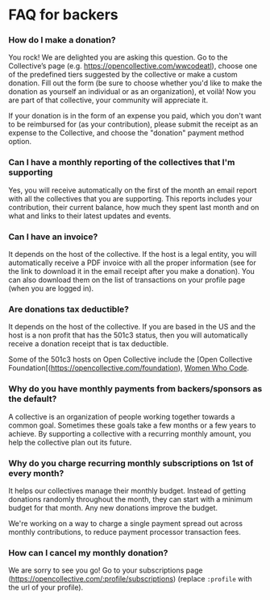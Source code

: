 # FAQ for backers

### How do I make a donation?

You rock! We are delighted you are asking this question. Go to the Collective’s page (e.g. https://opencollective.com/wwcodeatl), choose one of the predefined tiers suggested by the collective or make a custom donation. Fill out the form (be sure to choose whether you'd like to make the donation as yourself an individual or as an organization), et voilà! Now you are part of that collective, your community will appreciate it.

If your donation is in the form of an expense you paid, which you don't want to be reimbursed for (as your contribution), please submit the receipt as an expense to the Collective, and choose the "donation" payment method option.

### Can I have a monthly reporting of the collectives that I'm supporting

Yes, you will receive automatically on the first of the month an email report with all the collectives that you are supporting. This reports includes your contribution, their current balance, how much they spent last month and on what and links to their latest updates and events.

### Can I have an invoice?

It depends on the host of the collective. If the host is a legal entity, you will automatically receive a PDF invoice with all the proper information (see for the link to download it in the email receipt after you make a donation). You can also download them on the list of transactions on your profile page (when you are logged in).

### Are donations tax deductible?

It depends on the host of the collective. If you are based in the US and the host is a non profit that has the 501c3 status, then you will automatically receive a donation receipt that is tax deductible.

Some of the 501c3 hosts on Open Collective include the [Open Collective Foundation[(https://opencollective.com/foundation), [Women Who Code](https://opencollective.com/wwcode).

### Why do you have monthly payments from backers/sponsors as the default?

A collective is an organization of people working together towards a common goal. Sometimes these goals take a few months or a few years to achieve. By supporting a collective with a recurring monthly amount, you help the collective plan out its future.
          
### <a name="charge-date-notice"></a>Why do you charge recurring monthly subscriptions on 1st of every month?
It helps our collectives manage their monthly budget. Instead of getting donations randomly throughout the month, they can start with a minimum budget for that month. Any new donations improve the budget.

We're working on a way to charge a single payment spread out across monthly contributions, to reduce payment processor transaction fees.
          
### How can I cancel my monthly donation?
We are sorry to see you go! Go to your subscriptions page (https://opencollective.com/:profile/subscriptions) (replace `:profile` with the url of your profile).
